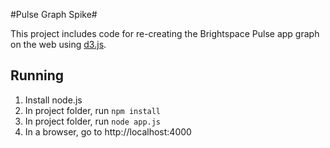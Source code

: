 #Pulse Graph Spike#

This project includes code for re-creating the Brightspace Pulse app graph on the web using [d3.js](http://d3js.org).

## Running ##

1. Install node.js
2. In project folder, run `npm install`
3. In project folder, run `node app.js`
4. In a browser, go to http://localhost:4000